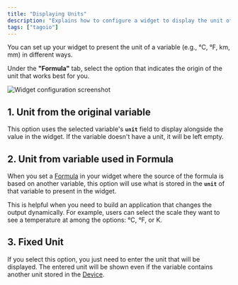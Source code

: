 ```yaml
---
title: "Displaying Units"
description: "Explains how to configure a widget to display the unit of a variable and how to select the unit origin (original variable, variable used in a formula, or a fixed unit)."
tags: ["tagoio"]
---
```

You can set up your widget to present the unit of a variable (e.g., °C, °F, km, mm) in different ways.

Under the **"Formula"** tab, select the option that indicates the origin of the unit that works best for you.

![Widget configuration screenshot](/docs_imagem/tagoio/displaying-units-2.gif)

## 1. Unit from the original variable

This option uses the selected variable's **`unit`** field to display alongside the value in the widget.
If the variable doesn't have a unit, it will be left empty.


## 2. Unit from variable used in Formula

When you set a [Formula](/docs/tagoio/widgets/general/formula.md) in your widget where the source of the formula is based on another variable, this option will use what is stored in the **`unit`** of that variable to present in the widget.

This is helpful when you need to build an application that changes the output dynamically.
For example, users can select the scale they want to see a temperature at among the options: °C, °F, or K.


## 3. Fixed Unit

If you select this option, you just need to enter the unit that will be displayed. The entered unit will be shown even if the variable contains another unit stored in the [Device](/docs/tagoio/devices/).
